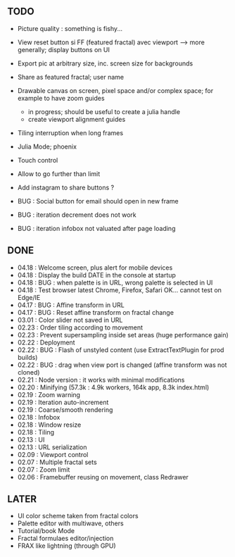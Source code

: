 ## TODO

* Picture quality : something is fishy...
* View reset button si FF (featured fractal) avec viewport --> more generally; display buttons on UI
* Export pic at arbitrary size, inc. screen size for backgrounds
* Share as featured fractal; user name
* Drawable canvas on screen, pixel space and/or complex space; for example to have zoom guides
  - in progress; should be useful to create a julia handle
  - create viewport alignment guides
* Tiling interruption when long frames
* Julia Mode; phoenix
* Touch control
* Allow to go further than limit
* Add instagram to share buttons ?

* BUG : Social button for email should open in new frame
* BUG : iteration decrement does not work
* BUG : iteration infobox not valuated after page loading

## DONE

* 04.18 : Welcome screen, plus alert for mobile devices
* 04.18 : Display the build DATE in the console at startup
* 04.18 : BUG : when palette is in URL, wrong palette is selected in UI
* 04.18 : Test browser latest Chrome, Firefox, Safari OK... cannot test on Edge/IE
* 04.17 : BUG : Affine transform in URL
* 04.17 : BUG : Reset affine transform on fractal change
* 03.01 : Color slider not saved in URL
* 02.23 : Order tiling according to movement
* 02.23 : Prevent supersampling inside set areas (huge performance gain)
* 02.22 : Deployment
* 02.22 : BUG : Flash of unstyled content (use ExtractTextPlugin for prod builds)
* 02.22 : BUG : drag when view port is changed (affine transform was not cloned)
* 02.21 : Node version : it works with minimal modifications
* 02.20 : Minifying (57.3k : 4.9k workers, 164k app, 8.3k index.html)
* 02.19 : Zoom warning
* 02.19 : Iteration auto-increment
* 02.19 : Coarse/smooth rendering
* 02.18 : Infobox
* 02.18 : Window resize
* 02.18 : Tiling
* 02.13 : UI
* 02.13 : URL serialization
* 02.09 : Viewport control
* 02.07 : Multiple fractal sets
* 02.07 : Zoom limit
* 02.06 : Framebuffer reusing on movement, class Redrawer

## LATER

* UI color scheme taken from fractal colors
* Palette editor with multiwave, others
* Tutorial/book Mode
* Fractal formulaes editor/injection
* FRAX like lightning (through GPU)
